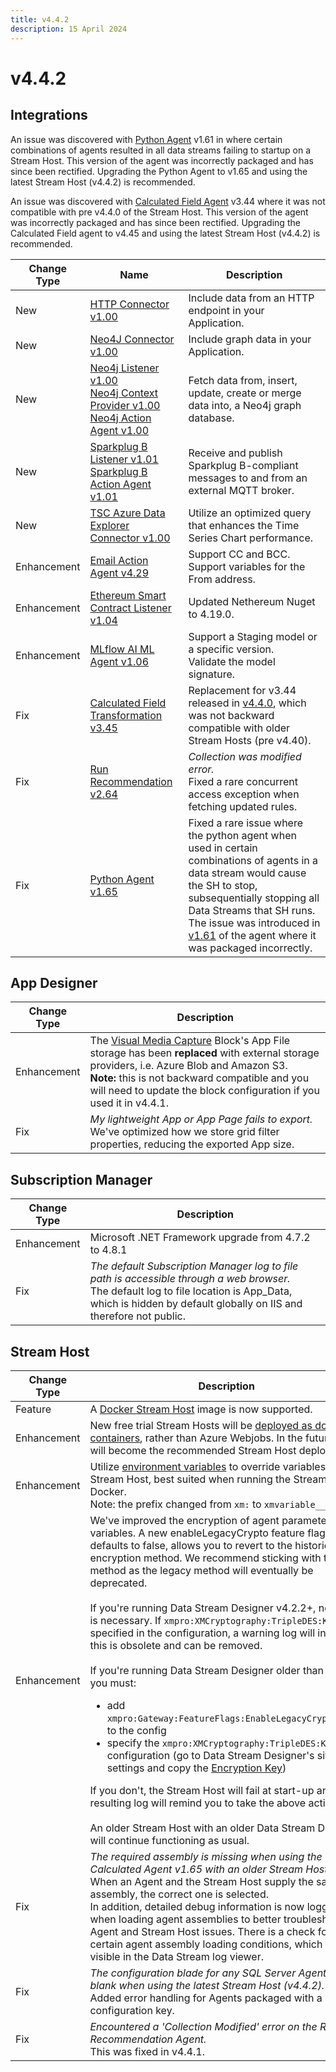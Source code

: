 ```yaml
---
title: v4.4.2
description: 15 April 2024
---
```


# v4.4.2

## Integrations

An issue was discovered with [Python Agent](https://xmpro.gitbook.io/python) v1.61 in where certain combinations of agents resulted in all data streams failing to startup on a Stream Host. This version of the agent was incorrectly packaged and has since been rectified. Upgrading the Python Agent to v1.65 and using the latest Stream Host (v4.4.2) is recommended.

An issue was discovered with [Calculated Field Agent](https://xmpro.gitbook.io/calculated-field) v3.44 where it was not compatible with pre v4.4.0 of the Stream Host. This version of the agent was incorrectly packaged and has since been rectified. Upgrading the Calculated Field agent to v4.45 and using the latest Stream Host (v4.4.2) is recommended.

| Change Type | Name | Description |
|-------------|------|-------------|
| New | [HTTP Connector v1.00](https://xmpro.gitbook.io/http-connector/) | Include data from an HTTP endpoint in your Application. |
| New | [Neo4J Connector v1.00](https://xmpro.gitbook.io/neo4j-connector/) | Include graph data in your Application. |
| New | [Neo4j Listener v1.00<br>Neo4j Context Provider v1.00<br>Neo4j Action Agent v1.00](https://xmpro.gitbook.io/neo4j/) | Fetch data from, insert, update, create or merge data into, a Neo4j graph database. |
| New | [Sparkplug B Listener v1.01](https://xmpro.gitbook.io/sparkplug-b/)<br>[Sparkplug B Action Agent v1.01](https://xmpro.gitbook.io/sparkplug-b/) | Receive and publish Sparkplug B-compliant messages to and from an external MQTT broker. |
| New | [TSC Azure Data Explorer Connector v1.00](https://xmpro.gitbook.io/tsc-azure-data-explorer-connector) | Utilize an optimized query that enhances the Time Series Chart performance. |
| Enhancement | [Email Action Agent v4.29](https://xmpro.gitbook.io/window/) | Support CC and BCC.<br>Support variables for the From address. |
| Enhancement | [Ethereum Smart Contract Listener v1.04](https://xmpro.gitbook.io/ethereum-smart-contract/) | Updated Nethereum Nuget to 4.19.0. |
| Enhancement | [MLflow AI ML Agent v1.06](https://xmpro.gitbook.io/mlflow#v1.06-2-apr-2024) | Support a Staging model or a specific version.<br>Validate the model signature. |
| Fix | [Calculated Field Transformation v3.45](https://xmpro.gitbook.io/calculated-field#v3.45-10-apr-2024) | Replacement for v3.44 released in [v4.4.0](v4.4.0.md#integrations), which was not backward compatible with older Stream Hosts (pre v4.40). |
| Fix | [Run Recommendation v2.64](https://xmpro.gitbook.io/run-recommendation#v2.64-12-apr-2024) | *Collection was modified error.*<br>Fixed a rare concurrent access exception when fetching updated rules. |
| Fix | [Python Agent v1.65](https://app.gitbook.com/o/-MZASoMaVZCmWsNG58Xo/s/uwoxg8zhiTgdyYBb3g1k/) | Fixed a rare issue where the python agent when used in certain combinations of agents in a data stream would cause the SH to stop, subsequentially stopping all Data Streams that SH runs. The issue was introduced in [v1.61](https://app.gitbook.com/o/-MZASoMaVZCmWsNG58Xo/s/uwoxg8zhiTgdyYBb3g1k/) of the agent where it was packaged incorrectly. |

## App Designer

| Change Type | Description |
|-------------|-------------|
| Enhancement | The [Visual Media Capture](../blocks-toolbox/device-input/visual-media-capture.md) Block's App File storage has been **replaced** with external storage providers, i.e. Azure Blob and Amazon S3.<br>**Note:** this is not backward compatible and you will need to update the block configuration if you used it in v4.4.1. |
| Fix | *My lightweight App or App Page fails to export.*<br>We've optimized how we store grid filter properties, reducing the exported App size. |

## Subscription Manager

| Change Type | Description |
|-------------|-------------|
| Enhancement | Microsoft .NET Framework upgrade from 4.7.2 to 4.8.1 |
| Fix | *The default Subscription Manager log to file path is accessible through a web browser.*<br>The default log to file location is App_Data, which is hidden by default globally on IIS and therefore not public. |

## Stream Host

| Change Type | Description |
|-------------|-------------|
| Feature | A [Docker Stream Host](../installation/complete-installation/install-stream-host/docker.md) image is now supported. |
| Enhancement | New free trial Stream Hosts will be [deployed as docker containers](../installation/complete-installation/install-stream-host/docker.md), rather than Azure Webjobs. In the future, this will become the recommended Stream Host deployment. |
| Enhancement | Utilize [environment variables](../how-tos/stream-host.md#using-environment-variables) to override variables for a Stream Host, best suited when running the Stream Host in Docker. <br>Note: the prefix changed from `xm:` to `xmvariable__`. |
| Enhancement | We've improved the encryption of agent parameters and variables. A new enableLegacyCrypto feature flag, which defaults to false, allows you to revert to the historic encryption method. We recommend sticking with the new method as the legacy method will eventually be deprecated.<br><br>If you're running Data Stream Designer v4.2.2+, no action is necessary. If `xmpro:XMCryptography:TripleDES:Key` is specified in the configuration, a warning log will inform this is obsolete and can be removed.<br><br>If you're running Data Stream Designer older than v4.4.2, you must:<ul><li>add `xmpro:Gateway:FeatureFlags:EnableLegacyCrypto=true` to the config</li><li>specify the `xmpro:XMCryptography:TripleDES:Key` configuration (go to Data Stream Designer's site settings and copy the [Encryption Key](../how-tos/manage-site-settings.md#encryption-key))</li></ul>If you don't, the Stream Host will fail at start-up and the resulting log will remind you to take the above actions.<br><br>An older Stream Host with an older Data Stream Designer will continue functioning as usual. |
| Fix | *The required assembly is missing when using the Calculated Agent v1.65 with an older Stream Host.*<br>When an Agent and the Stream Host supply the same assembly, the correct one is selected. <br>In addition, detailed debug information is now logged when loading agent assemblies to better troubleshoot Agent and Stream Host issues. There is a check for certain agent assembly loading conditions, which will be visible in the Data Stream log viewer. |
| Fix | *The configuration blade for any SQL Server Agent v5.0 is blank when using the latest Stream Host (v4.4.2).*<br>Added error handling for Agents packaged with a 'null' configuration key. |
| Fix | *Encountered a 'Collection Modified' error on the Run Recommendation Agent.*<br>This was fixed in v4.4.1. |
